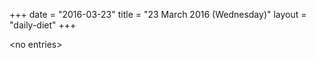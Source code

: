 +++
date = "2016-03-23"
title = "23 March 2016 (Wednesday)"
layout = "daily-diet"
+++

<p>&lt;no entries&gt;</p>